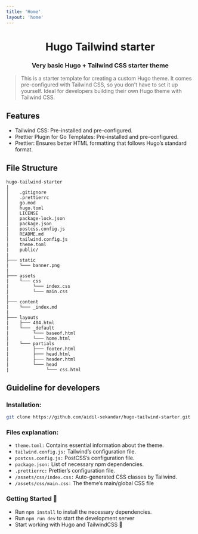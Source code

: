 ```yaml
---
title: 'Home'
layout: 'home'
---
```


<h1 align=center>Hugo Tailwind starter
</h1>
<h3 align=center>Very basic Hugo + Tailwind CSS starter theme</h3>

> This is a starter template for creating a custom Hugo theme. It comes pre-configured with Tailwind CSS, so you don’t have to set it up yourself. Ideal for developers building their own Hugo theme with Tailwind CSS.

## Features

- Tailwind CSS: Pre-installed and pre-configured.
- Prettier Plugin for Go Templates: Pre-installed and pre-configured.
- Prettier: Ensures better HTML formatting that follows Hugo’s standard format.

##  File Structure

```
hugo-tailwind-starter
|
│    .gitignore
│    .prettierrc
│    go.mod
│    hugo.toml
│    LICENSE
│    package-lock.json
│    package.json
|    postcss.config.js
│    README.md
|    tailwind.config.js
|    theme.toml
|    public/
|
├─── static
|    └─── banner.png
|
├─── assets
|    └─── css
|         └─── index.css
|         └─── main.css
|
├─── content
|    └─── _index.md
|
├─── layouts
|    ├─── 404.html
|    └─── _default
|         └─── baseof.html
|         └─── home.html
|    └─── partials
|         ├─── footer.html
|         ├─── head.html
|         ├─── header.html
|         └─── head
|              └─── css.html
```

## Guideline for developers
### Installation:

```bash
git clone https://github.com/aidil-sekandar/hugo-tailwind-starter.git
```

### Files explanation:
- `theme.toml:` Contains essential information about the theme.
- `tailwind.config.js:` Tailwind’s configuration file.
- `postcss.config.js:` PostCSS’s configuration file.
- `package.json:` List of necessary npm dependencies.
- `.prettierrc:` Prettier’s configuration file.
- `/assets/css/index.css:` Auto-generated CSS classes by Tailwind.
- `/assets/css/main.css:` The theme’s main/global CSS file

### Getting Started 🚀
- Run `npm install` to install the necessary dependencies.
- Run `npm run dev` to start the development server
- Start working with Hugo and TailwindCSS 🎉 